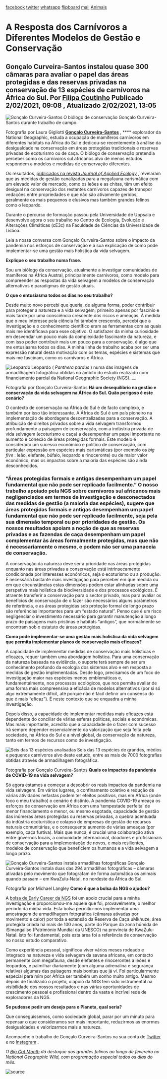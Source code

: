 [facebook](https://www.facebook.com/sharer/sharer.php?u=https%3A%2F%2Fwww.natgeo.pt%2Fanimais%2F2021%2F02%2Fentrevista-goncalo-curveira-santos-carnivoros-gestao-conservacao) [twitter](https://twitter.com/share?url=https%3A%2F%2Fwww.natgeo.pt%2Fanimais%2F2021%2F02%2Fentrevista-goncalo-curveira-santos-carnivoros-gestao-conservacao&via=natgeo&text=A%20Resposta%20dos%20Carn%C3%ADvoros%20a%20Diferentes%20Modelos%20de%20Gest%C3%A3o%20e%20Conserva%C3%A7%C3%A3o) [whatsapp](https://web.whatsapp.com/send?text=https%3A%2F%2Fwww.natgeo.pt%2Fanimais%2F2021%2F02%2Fentrevista-goncalo-curveira-santos-carnivoros-gestao-conservacao) [flipboard](https://share.flipboard.com/bookmarklet/popout?v=2&title=A%20Resposta%20dos%20Carn%C3%ADvoros%20a%20Diferentes%20Modelos%20de%20Gest%C3%A3o%20e%20Conserva%C3%A7%C3%A3o&url=https%3A%2F%2Fwww.natgeo.pt%2Fanimais%2F2021%2F02%2Fentrevista-goncalo-curveira-santos-carnivoros-gestao-conservacao) [mail](mailto:?subject=NatGeo&body=https%3A%2F%2Fwww.natgeo.pt%2Fanimais%2F2021%2F02%2Fentrevista-goncalo-curveira-santos-carnivoros-gestao-conservacao%20-%20A%20Resposta%20dos%20Carn%C3%ADvoros%20a%20Diferentes%20Modelos%20de%20Gest%C3%A3o%20e%20Conserva%C3%A7%C3%A3o) [Animais](https://www.natgeo.pt/animais) 
# A Resposta dos Carnívoros a Diferentes Modelos de Gestão e Conservação 
## Gonçalo Curveira-Santos instalou quase 300 câmaras para avaliar o papel das áreas protegidas e das reservas privadas na conservação de 13 espécies de carnívoros na África do Sul. Por [Filipa Coutinho](https://www.natgeo.pt/autor/filipa-coutinho) Publicado 2/02/2021, 09:08 , Atualizado 2/02/2021, 13:05 
![Gonçalo Curveira-Santos](img/files_styles_image_00_public_fieldwork_credit_laura_gigliotti_v.jpg)
O biólogo de conservação Gonçalo Curveira-Santos durante trabalho de campo. 

Fotografia por Laura Gigliotti [**Gonçalo Curveira-Santos**](https://www.researchgate.net/profile/Goncalo_Curveira-Santos) , **** explorador da National Geographic, estuda a ocupação de mamíferos carnívoros em diferentes habitats na África do Sul e dedicou-se recentemente à análise da desigualdade na conservação em áreas protegidas tradicionais e reservas privadas de ecoturismo ou de caça. O biólogo de conservação pretendia perceber como os carnívoros sul africanos alvo de menos estudos respondem a modelos e medidas de conservação diferentes. 

Os resultados, [publicados na revista _Journal of Applied Ecology_](https://besjournals.onlinelibrary.wiley.com/doi/10.1111/1365-2664.13726) , revelaram que as medidas de gestão canalizadas para a megafauna carismática com um elevado valor de mercado, como os leões e as chitas, têm um efeito desigual na conservação dos restantes carnívoros capazes de transpor vedações entre propriedades e que não são ativamente geridos, geralmente os mais pequenos e elusivos mas também grandes felinos como o leopardo. 

Durante o percurso de formação passou pela Universidade de Uppsala e desenvolve agora o seu trabalho no Centro de Ecologia, Evolução e Alterações Climáticas (cE3c) na Faculdade de Ciências da Universidade de Lisboa. 

Leia a nossa conversa com Gonçalo Curveira-Santos sobre o impacto da pandemia nos esforços de conservação e a sua explicação de como pode implementar-se uma gestão mais holística da vida selvagem. 

**Explique o seu trabalho numa frase.** 

Sou um biólogo da conservação, atualmente a investigar comunidades de mamíferos na África Austral, principalmente carnívoros, como modelo para compreender as respostas da vida selvagem a modelos de conservação alternativos e paradigmas de gestão atuais. 

**O que o entusiasma todos os dias no seu trabalho?** 

Desde muito novo percebi que queria, de alguma forma, poder contribuir para proteger a natureza e a vida selvagem; primeiro apenas por fascínio e mais tarde por uma consciência crescente dos riscos e ameaças. À medida que o meu interesse pela ciência foi também crescendo, percebi que a investigação e o conhecimento científico eram as ferramentas com as quais mais me identificava para esse objetivo. O satisfazer da minha curiosidade em desvendar um pouco mais da complexidade fascinante da natureza, e com isso poder contribuir mais um pouco para a conservação, é algo que me entusiasma todos os dias. A minha linha de trabalho acaba por ser uma expressão natural desta motivação com os temas, espécies e sistemas que mais me fascinam, como os carnívoros e África. 

![Leopardo](img/files_styles_image_00_public_leopard_credit_goncalo_curveira_santos.jpg)
Leopardo ( _Panthera pardus_ ) numa das imagens de armadilhagem fotográfica obtidas no âmbito do estudo realizado com financiamento parcial da National Geographic Society (NGS). __ 

Fotografia por Gonçalo Curveira-Santos **Há um desequilíbrio na gestão e conservação da vida selvagem na África do Sul. Quão perigoso é este cenário?** 

O contexto de conservação na África do Sul é de facto complexo, e também por isso tão interessante. A África do Sul é um país pioneiro na implementação de abordagens descentralizadas para a conservação. A atribuição de direitos privados sobre a vida selvagem transformou profundamente a paisagem de conservação, com a indústria privada de vida selvagem (ecoturismo e caça) a desempenhar um papel importante no aumento e conexão de áreas protegidas formais. Este modelo é considerado um sucesso económico e político de conservação, com particular expressão em espécies mais carismáticas (por exemplo os _big five_ : leão, elefante, búfalo, leopardo e rinoceronte) ou de maior valor económico, mas os impactos sobre a maioria das espécies são ainda desconhecidos. 

### “Áreas protegidas formais e antigas desempenham um papel fundamental que não pode ser replicado facilmente.” O nosso trabalho apoiado pela NGS sobre carnívoros sul africanos mais negligenciados em termos de investigação e desconectados das medidas de gestão (a maioria das espécies), sugere que áreas protegidas formais e antigas desempenham um papel fundamental que não pode ser replicado facilmente, seja pela sua dimensão temporal ou por prioridades de gestão. Os nossos resultados apoiam a noção de que as reservas privadas e as fazendas de caça desempenham um papel complementar às áreas formalmente protegidas, mas que não é necessariamente o mesmo, e podem não ser uma panaceia de conservação. 

A conservação da natureza deve ser a prioridade nas áreas protegidas enquanto nas áreas privadas a conservação está intrinsecamente condicionada por interesses económicos, seja o ecoturismo ou a produção. É necessária bastante mais investigação para perceber em que medida ou em que circunstâncias estas dimensões podem estar alinhadas sobre uma perspetiva mais holística da biodiversidade e dos processos ecológicos. É atraente transferir a conservação para o sector privado, mas para avaliar os benefícios de conservação de o fazer são necessários alguns parâmetros de referência, e as áreas protegidas sob proteção formal de longo prazo são referências importantes para um “estado natural”. Penso que é um risco negligenciar o investimento necessário para garantir manutenção a longo prazo de paisagens mais pristinas e habitats “antigos”, que normalmente se encontram sob o estatuto de áreas protegidas. 

**Como pode implementar-se uma gestão mais holística da vida selvagem que permita implementar planos de conservação mais eficazes?** 

A capacidade de implementar medidas de conservação mais holísticas e eficazes, requer também uma abordagem holística. Para uma conservação da natureza baseada na evidência, o suporte terá sempre de ser um conhecimento profundo da ecologia dos sistemas alvo e em resposta a medidas de gestão implementadas. Desde logo, precisamos de um foco de investigação maior nas espécies menos emblemáticas e, fundamentalmente, nos processos ecológicos, que nos permita avaliar de uma forma mais compreensiva a eficácia de modelos alternativos (por si só algo extremamente difícil, até porque não é fácil definir um consenso do que é mais “eficaz”). É neste contexto que se enquadra a minha investigação. 

Depois disso, a capacidade de implementar medidas mais eficazes está dependente do conciliar de várias esferas políticas, sociais e económicas. Mas mais importante, acredito que a capacidade de o fazer com sucesso irá sempre depender essencialmente da valorização que seja feita pela sociedade, na África do Sul e a nível global, da conservação da natureza, tanto em termos de recursos como de investigação. 

![Seis das 13 espécies analisadas](img/files_styles_image_00_public_carnivores_spp_mosaic_credit_goncalo_curveira_santos_v.jpg)
Seis das 13 espécies de grandes, médios e pequenos carnívoros alvo deste estudo, entre as mais de 7000 fotografias obtidas através de armadilhagem fotográfica. 

Fotografia por Gonçalo Curveira-Santos **Quais os impactos da pandemia de COVID-19 na vida selvagem?** 

Só agora estamos a começar a descobrir os reais impactos da pandemia na vida selvagem. Em vários lugares, o confinamento coletivo e redução de várias atividades nefastas podem ter efeitos positivos, mas em África (onde foco o meu trabalho) o cenário é distinto. A pandemia COVID-19 ameaça os esforços de conservação em África com uma ‘tempestade perfeita’ de menor financiamento e menor, ou mesmo esgotada, capacidade de gestão das inúmeras áreas protegidas ou reservas privadas, a quebra acentuada da indústria ecoturística e colapso de empresas de gestão de recursos naturais comunitárias, e o consequente aumento de várias ameaças (por exemplo, caça furtiva). Mais que nunca, é crucial uma colaboração ativa entre governos locais, a comunidade internacional, doadores e profissionais de conservação para a implementação de novos, e mais resilientes, modelos de conservação que beneficiem os humanos e a vida selvagem a longo prazo. 

![Gonçalo Curveira-Santos instala armadilhas fotográficas ](img/files_styles_image_00_public_goncalo_cs.jpg)
Gonçalo Curveira-Santos instala duas das 294 armadilhas fotográficas – câmaras ativadas pelo movimento que fotografam de forma automática os animais quando passam – em KwaZulu-Natal, no nordeste da África do Sul. 

Fotografia por Michael Langley **Como é que a bolsa da NGS o ajudou?** 

A [bolsa de Early Career da NGS](https://www.natgeo.pt/bolsas) foi um apoio crucial para a minha investigação e proporcionou-me aquele que foi, provavelmente, o melhor período da minha vida. Esta bolsa permitiu-nos implementar uma amostragem de armadilhagem fotográfica (câmaras ativadas por movimento e calor) por toda a extensão da Reserva de Caça uMkhuze, área protegida criada há mais de 100 anos, parte do Parque da zona húmida de iSimangaliso (Património Mundial da UNESCO) na província de KwaZulu-Natal. Isto foi fundamental, pois esta área foi a referência de conservação no nosso estudo comparativo. 

Como experiência pessoal, significou viver vários meses rodeado e integrado na natureza e vida selvagem da savana africana, em contacto permanente com megafauna, desde elefantes e rinocerontes a leões e leopardos, e palmilhar diariamente (com alguma adrenalina e segurança relativa) algumas das paisagens mais bonitas que já vi. Foi particularmente especial para mim por África ser também um sonho muito antigo. Mesmo depois de finalizado o projeto, o apoio da NGS tem sido instrumental na visibilidade dos nossos resultados e nas várias oportunidades de crescimento pessoal e profissional dentro da vasta e incrível rede de exploradores da NGS. 

**Se pudesse pedir um desejo para o Planeta, qual seria?** 

Que conseguíssemos, como sociedade global, parar por um minuto para repensar o que consideramos ser mais importante, reduzirmos as enormes desigualdades e valorizarmos mais a natureza. 

Acompanhe o trabalho de Gonçalo Curveira-Santos na sua conta de [Twitter](https://twitter.com/gcurveirasantos) e no [Instagram](https://www.instagram.com/gcurveirasantos/) . 

_O_ [_Big Cat Month_](https://www.natgeo.pt/big-cat-month-2021) _dá destaque aos grandes felinos ao longo de fevereiro no National Geographic Wild, com programação especial todos os dias do mês._ 



![source](https://www.natgeo.pt/animais/2021/02/entrevista-goncalo-curveira-santos-carnivoros-gestao-conservacao)